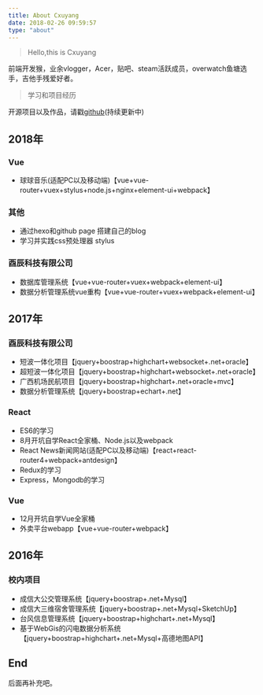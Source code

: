 ```yaml
---
title: About Cxuyang
date: 2018-02-26 09:59:57
type: "about"
---
```

>Hello,this is Cxuyang 

前端开发猴，业余vlogger，Acer，贴吧、steam活跃成员，overwatch鱼塘选手，吉他手残爱好者。

>学习和项目经历

开源项目以及作品，请戳[github](https://github.com/Cxuyang)(持续更新中)
## 2018年
### Vue

* 球球音乐(适配PC以及移动端)【vue+vue-router+vuex+stylus+node.js+nginx+element-ui+webpack】

### 其他

* 通过hexo和github page 搭建自己的blog
* 学习并实践css预处理器 stylus 

### 酉辰科技有限公司

* 数据库管理系统【vue+vue-router+vuex+webpack+element-ui】
* 数据分析管理系统vue重构【vue+vue-router+vuex+webpack+element-ui】

## 2017年

### 酉辰科技有限公司
* 短波一体化项目【jquery+boostrap+highchart+websocket+.net+oracle】
* 超短波一体化项目【jquery+boostrap+highchart+websocket+.net+oracle】
* 广西机场民航项目【jquery+boostrap+highchart+.net+oracle+mvc】
* 数据分析管理系统【jquery+boostrap+echart+.net】

### React
* ES6的学习
* 8月开坑自学React全家桶、Node.js以及webpack
* React News新闻网站(适配PC以及移动端)【react+react-router4+webpack+antdesign】
* Redux的学习
* Express，Mongodb的学习

### Vue
* 12月开坑自学Vue全家桶
* 外卖平台webapp【vue+vue-router+webpack】

## 2016年
### 校内项目
* 成信大公交管理系统【jquery+boostrap+.net+Mysql】
* 成信大三维宿舍管理系统【jquery+boostrap+.net+Mysql+SketchUp】
* 台风信息管理系统【jquery+boostrap+highchart+.net+Mysql】
* 基于WebGis的闪电数据分析系统【jquery+boostrap+highchart+.net+Mysql+高德地图API】

## End
后面再补充吧。

